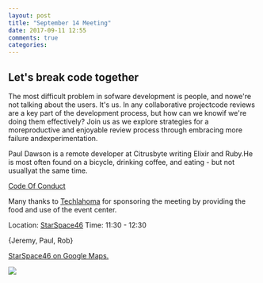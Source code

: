 ```yaml
---
layout: post
title: "September 14 Meeting"
date: 2017-09-11 12:55
comments: true
categories: 
---
```


## Let's break code together

The most difficult problem in sofware development is people, and nowe're not talking about the users. It's us. In any collaborative projectcode reviews are a key part of the development process, but how can we knowif we're doing them effectively? Join us as we explore strategies for a moreproductive and enjoyable review process through embracing more failure andexperimentation.

Paul Dawson is a remote developer at Citrusbyte writing Elixir and Ruby.He is most often found on a bicycle, drinking coffee, and eating - but not usuallyat the same time.

[Code Of Conduct](http://www.okcruby.org/about/)

Many thanks to [Techlahoma](http://www.techlahoma.org/) for sponsoring the meeting by providing the food and use of the event center.

Location: [StarSpace46][ss46]
Time: 11:30 - 12:30

{Jeremy, Paul, Rob}

<a href="https://www.google.com/maps/place/1141+W+Sheridan+Ave,+Oklahoma+City,+OK+73106/@35.4667943,-97.5343547,17z/data=!3m1!4b1!4m5!3m4!1s0x87b210d6c554c175:0x427474147d8d3d19!8m2!3d35.46679!4d-97.532166">StarSpace46 on Google Maps.</a>

<img src="{{root_url}}/images/starspace46_parking.jpg" class="fit">

[ss46]: http://www.starspace46.com/
